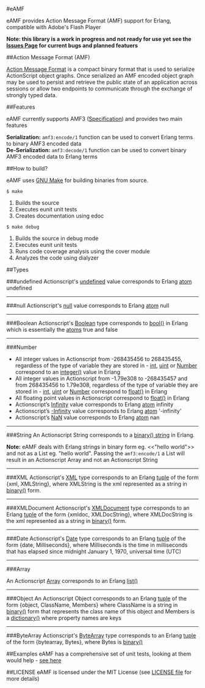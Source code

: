 #eAMF

eAMF provides Action Message Format (AMF) support for Erlang, compatible with Adobe's Flash Player

**Note: this library is a work in progress and not ready for use yet see the [Issues Page](http://github.com/mrinalwadhwa/eAMF/issues) for current bugs and planned featuers**


##Action Message Format (AMF)

[Action Message Format][amf3l] is a compact binary format that is used to serialize ActionScript object graphs. Once serialized an AMF encoded object graph may be used to persist and retrieve the public state of an application across sessions or allow two endpoints to communicate through the exchange of strongly typed data.


##Features

eAMF currently supports AMF3 ([Specification][amf3l]) and provides two main features
	
**Serialization:**
<code>amf3:encode/1</code> function can be used to convert Erlang terms to binary AMF3 encoded data    
**De-Serialization:**
<code>amf3:decode/1</code> function can be used to convert binary AMF3 encoded data to Erlang terms    


##How to build?

eAMF uses [GNU Make](http://www.gnu.org/software/make/) for building binaries from source.  

<code>$ make</code>
	
1. Builds the source
2. Executes eunit unit tests
3. Creates documentation using edoc


<code>$ make debug</code>
	
1. Builds the source in debug mode
2. Executes eunit unit tests
3. Runs code coverage analysis using the cover module
4. Analyzes the code using dialyzer


##Types

###undefined
Actionscript's [undefined](http://help.adobe.com/en_US/FlashPlatform/reference/actionscript/3/package.html#undefined) value corresponds to Erlang [atom][al] undefined

---

###null
Actionscript's [null](http://help.adobe.com/en_US/FlashPlatform/reference/actionscript/3/statements.html#null) value corresponds to Erlang [atom][al] null

---

###Boolean
Actionscript's [Boolean](http://help.adobe.com/en_US/FlashPlatform/reference/actionscript/3/Boolean.html) type corresponds to [bool()][bl] in Erlang which is essentially the [atoms][al] true and false 

---

###Number
* All integer values in Actionscript from -268435456 to 268435455, regardless of the type of variable they are stored in - [int](http://help.adobe.com/en_US/FlashPlatform/reference/actionscript/3/int.html), [uint](http://help.adobe.com/en_US/FlashPlatform/reference/actionscript/3/uint.html) or [Number](http://help.adobe.com/en_US/FlashPlatform/reference/actionscript/3/Number.html) correspond to an [integer()](http://www.erlang.org/doc/reference_manual/data_types.html#id2259119) value in Erlang
* All integer values in Actionscript from -1.79e308 to -268435457 and from 268435456 to 1.79e308, regardless of the type of variable they are stored in - [int](http://help.adobe.com/en_US/FlashPlatform/reference/actionscript/3/int.html), [uint](http://help.adobe.com/en_US/FlashPlatform/reference/actionscript/3/uint.html) or [Number](http://help.adobe.com/en_US/FlashPlatform/reference/actionscript/3/Number.html) correspond to [float()](http://www.erlang.org/doc/reference_manual/data_types.html#id2259119) in Erlang 
* All floating point values in Actionscript correspond to [float()](http://www.erlang.org/doc/reference_manual/data_types.html#id2259119) in Erlang 
* Actionscript’s [Infinity](http://help.adobe.com/en_US/FlashPlatform/reference/actionscript/3/package.html#Infinity) value corresponds to Erlang [atom][al] infinity
* Actionscript’s [-Infinity](http://help.adobe.com/en_US/FlashPlatform/reference/actionscript/3/package.html#-Infinity) value corresponds to Erlang [atom][al] '-infinity'
* Actionscript’s [NaN](http://help.adobe.com/en_US/FlashPlatform/reference/actionscript/3/package.html#NaN) value corresponds to Erlang [atom][al] nan

--- 

###String
An Actionscript String corresponds to a [binary() string][binl] in Erlang.

**Note:** eAMF deals with Erlang strings in binary form eg. <<"hello world">> and not as a List eg. "hello world". Passing the <code>amf3:encode/1</code> a List will result in an Actionscript Array and not an Actionscript String

--- 

###XML
Actionscript's [XML](http://help.adobe.com/en_US/FlashPlatform/reference/actionscript/3/XML.html) type corresponds to an Erlang [tuple](http://www.erlang.org/doc/reference_manual/data_types.html#id2262011) of the form {xml, XMLString}, where XMLString is the xml represented as a string in [binary()][binl] form.


--- 

###XMLDocument
Actionscript's [XMLDocument](http://help.adobe.com/en_US/FlashPlatform/reference/actionscript/3/flash/xml/XMLDocument.html) type corresponds to an Erlang  [tuple](http://www.erlang.org/doc/reference_manual/data_types.html#id2262011) of the form {xmldoc, XMLDocString}, where XMLDocString is the xml represented as a string in [binary()][binl] form.

--- 

###Date
Actionscript's [Date](http://help.adobe.com/en_US/FlashPlatform/reference/actionscript/3/Date.html) type corresponds to an Erlang [tuple](http://www.erlang.org/doc/reference_manual/data_types.html#id2262011) of the form {date, Milliseconds}, where Milliseconds is the time in milliseconds that has elapsed since midnight January 1, 1970, universal time (UTC)


--- 

###Array

An Actionscript [Array](http://help.adobe.com/en_US/FlashPlatform/reference/actionscript/3/Array.html) corresponds to an Erlang [list()](http://www.erlang.org/doc/reference_manual/data_types.html#id2265282) 


--- 

###Object
An Actionscript Object corresponds to an Erlang [tuple](http://www.erlang.org/doc/reference_manual/data_types.html#id2262011) of the form {object, ClassName, Members} where ClassName is a string in [binary()][binl] form that represents the class name of this object and Members is a [dictionary()](http://www.erlang.org/doc/man/dict.html) where property names are keys


--- 

###ByteArray
Actionscript's [ByteArray](http://help.adobe.com/en_US/FlashPlatform/reference/actionscript/3/flash/utils/ByteArray.html) type corresponds to an Erlang [tuple](http://www.erlang.org/doc/reference_manual/data_types.html#id2262011) of the form {bytearray, Bytes}, where Bytes is [binary()][binl]



##Examples
eAMF has a comprehensive set of unit tests, looking at them would help - [see here]()


##LICENSE
eAMF is licensed under the MIT License (see [LICENSE file](http://github.com/mrinalwadhwa/eAMF/blob/master/LICENSE) for more details)



[amf3l]: http://bit.ly/amf-spec
[al]: http://www.erlang.org/doc/reference_manual/data_types.html#id2259149
[bl]: http://www.erlang.org/doc/reference_manual/data_types.html#id2257962
[binl]: http://www.erlang.org/doc/reference_manual/data_types.html#id2252522